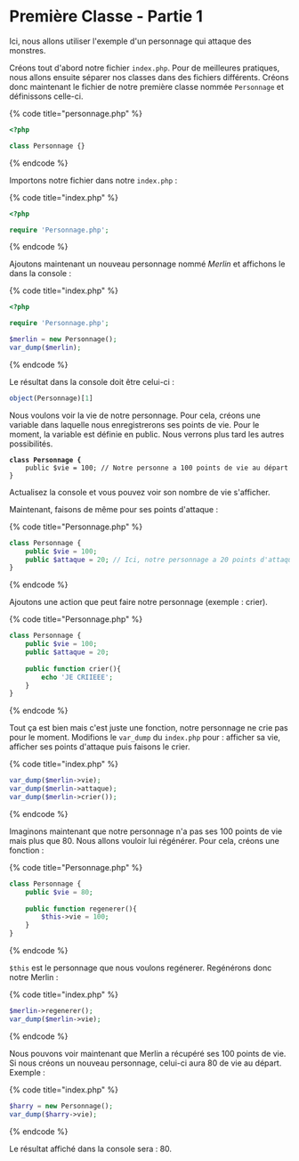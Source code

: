 # Première Classe - Partie 1

Ici, nous allons utiliser l'exemple d'un personnage qui attaque des monstres.

Créons tout d'abord notre fichier `index.php`. Pour de meilleures pratiques, nous allons ensuite séparer nos classes dans des fichiers différents. Créons donc maintenant le fichier de notre première classe nommée `Personnage` et définissons celle-ci.

{% code title="personnage.php" %}
```php
<?php

class Personnage {}
```
{% endcode %}

Importons notre fichier dans notre `index.php` :&#x20;

{% code title="index.php" %}
```php
<?php

require 'Personnage.php';
```
{% endcode %}

Ajoutons maintenant un nouveau personnage nommé _Merlin_ et affichons le dans la console :&#x20;

{% code title="index.php" %}
```php
<?php

require 'Personnage.php';

$merlin = new Personnage();
var_dump($merlin);
```
{% endcode %}

Le résultat dans la console doit être celui-ci :&#x20;

```javascript
object(Personnage)[1]
```

Nous voulons voir la vie de notre personnage. Pour cela, créons une variable dans laquelle nous enregistrerons ses points de vie. Pour le moment, la variable est définie en public. Nous verrons plus tard les autres possibilités.

<pre class="language-php" data-title="Personnage.php"><code class="lang-php"><strong>class Personnage {
</strong>    public $vie = 100; // Notre personne a 100 points de vie au départ
}
</code></pre>

Actualisez la console et vous pouvez voir son nombre de vie s'afficher.

Maintenant, faisons de même pour ses points d'attaque :&#x20;

{% code title="Personnage.php" %}
```php
class Personnage {
    public $vie = 100;
    public $attaque = 20; // Ici, notre personnage a 20 points d'attaque
}
```
{% endcode %}

Ajoutons une action que peut faire notre personnage (exemple : crier).&#x20;

{% code title="Personnage.php" %}
```php
class Personnage {
    public $vie = 100;
    public $attaque = 20;
    
    public function crier(){
        echo 'JE CRIIEEE';
    }
}
```
{% endcode %}

Tout ça est bien mais c'est juste une fonction, notre personnage ne crie pas pour le moment. Modifions le `var_dump` du `index.php` pour : afficher sa vie, afficher ses points d'attaque puis faisons le crier.

{% code title="index.php" %}
```php
var_dump($merlin->vie);
var_dump($merlin->attaque);
var_dump($merlin->crier());
```
{% endcode %}

Imaginons maintenant que notre personnage n'a pas ses 100 points de vie mais plus que 80. Nous allons vouloir lui régénérer. Pour cela, créons une fonction :&#x20;

{% code title="Personnage.php" %}
```php
class Personnage {
    public $vie = 80;
    
    public function regenerer(){
        $this->vie = 100;
    }
}
```
{% endcode %}

`$this` est le personnage que nous voulons regénerer. Regénérons donc notre Merlin :&#x20;

{% code title="index.php" %}
```php
$merlin->regenerer();
var_dump($merlin->vie);
```
{% endcode %}

Nous pouvons voir maintenant que Merlin a récupéré ses 100 points de vie. Si nous créons un nouveau personnage, celui-ci aura 80 de vie au départ. Exemple :&#x20;

{% code title="index.php" %}
```php
$harry = new Personnage();
var_dump($harry->vie);
```
{% endcode %}

Le résultat affiché dans la console sera : 80.
